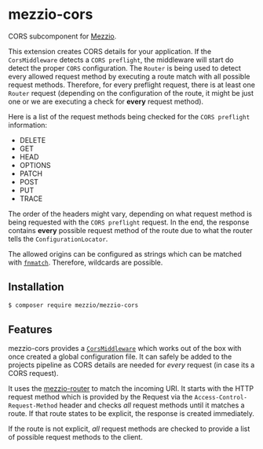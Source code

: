 # mezzio-cors

CORS subcomponent for [Mezzio](https://github.com/mezzio/mezzio).

This extension creates CORS details for your application. If the `CorsMiddleware` detects a `CORS preflight`, the middleware will start do detect the proper `CORS` configuration.
The `Router` is being used to detect every allowed request method by executing a route match with all possible request methods. Therefore, for every preflight request, there is at least one `Router` request (depending on the configuration of the route, it might be just one or we are executing a check for **every** request method).

Here is a list of the request methods being checked for the `CORS preflight` information:

- DELETE
- GET
- HEAD
- OPTIONS
- PATCH
- POST
- PUT
- TRACE

The order of the headers might vary, depending on what request method is being requested with the `CORS preflight` request.
In the end, the response contains **every** possible request method of the route due to what the router tells the `ConfigurationLocator`.


The allowed origins can be configured as strings which can be matched with [`fnmatch`](https://www.php.net/manual/en/function.fnmatch.php). Therefore, wildcards are possible.

## Installation

```bash
$ composer require mezzio/mezzio-cors
```

## Features

mezzio-cors provides a [`CorsMiddleware`](middleware.md) which works out of the box with once created a global configuration file. It can safely be added to the projects pipeline as CORS details are needed for *every* request (in case its a CORS request).

It uses the [mezzio-router](https://github.com/mezzio/mezzio-router) to match the incoming URI. It starts with the HTTP request method which is provided by the Request via the `Access-Control-Request-Method` header and checks *all* request methods until it matches a route. If that route states to be explicit, the response is created immediately.

If the route is not explicit, *all* request methods are checked to provide a list of possible request methods to the client.
